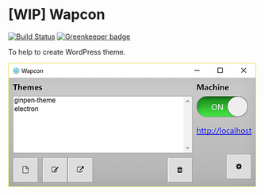 # [WIP] Wapcon

[![Build Status](https://travis-ci.org/ginpei/wapcon.svg?branch=master)](https://travis-ci.org/ginpei/wapcon)
[![Greenkeeper badge](https://badges.greenkeeper.io/ginpei/wapcon.svg)](https://greenkeeper.io/)

To help to create WordPress theme.

![Main window with theme list and start button](./doc/ss-main.png)
